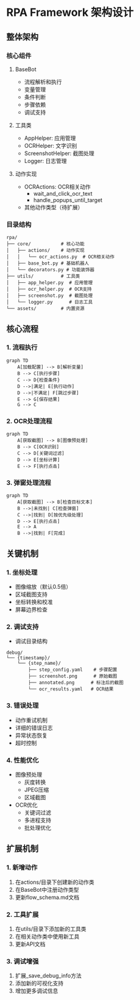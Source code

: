 # RPA Framework 架构设计

## 整体架构

### 核心组件

1. BaseBot
   - 流程解析和执行
   - 变量管理
   - 条件判断
   - 步骤依赖
   - 调试支持

2. 工具类
   - AppHelper: 应用管理
   - OCRHelper: 文字识别
   - ScreenshotHelper: 截图处理
   - Logger: 日志管理

3. 动作实现
   - OCRActions: OCR相关动作
     - wait_and_click_ocr_text
     - handle_popups_until_target
   - 其他动作类型（待扩展）

### 目录结构
```
rpa/
├── core/           # 核心功能
│   ├── actions/    # 动作实现
│   │   └── ocr_actions.py  # OCR相关动作
│   ├── base_bot.py # 基础机器人
│   └── decorators.py # 功能装饰器
├── utils/          # 工具类
│   ├── app_helper.py  # 应用管理
│   ├── ocr_helper.py  # OCR支持
│   ├── screenshot.py  # 截图处理
│   └── logger.py      # 日志工具
└── assets/         # 内置资源
```

## 核心流程

### 1. 流程执行
```mermaid
graph TD
    A[加载配置] --> B[解析变量]
    B --> C[执行步骤]
    C --> D{检查条件}
    D -->|满足| E[执行动作]
    D -->|不满足| F[跳过步骤]
    E --> G[保存结果]
    G --> C
```

### 2. OCR处理流程
```mermaid
graph TD
    A[获取截图] --> B[图像预处理]
    B --> C[OCR识别]
    C --> D[关键词过滤]
    D --> E[坐标计算]
    E --> F[执行点击]
```

### 3. 弹窗处理流程
```mermaid
graph TD
    A[获取截图] --> B[检查目标文本]
    B -->|未找到| C[检查弹窗]
    C -->|找到| D[按优先级处理]
    D --> E[执行点击]
    E --> A
    B -->|找到| F[完成]
```

## 关键机制

### 1. 坐标处理
- 图像缩放（默认0.5倍）
- 区域截图支持
- 坐标转换和校准
- 屏幕边界检查

### 2. 调试支持
- 调试目录结构
```
debug/
└── {timestamp}/
    └── {step_name}/
        ├── step_config.yaml    # 步骤配置
        ├── screenshot.png      # 原始截图
        ├── annotated.png      # 标注后的截图
        └── ocr_results.yaml   # OCR结果
```

### 3. 错误处理
- 动作重试机制
- 详细的错误日志
- 异常状态恢复
- 超时控制

### 4. 性能优化
- 图像预处理
  - 灰度转换
  - JPEG压缩
  - 区域截图
- OCR优化
  - 关键词过滤
  - 多进程支持
  - 批处理优化

## 扩展机制

### 1. 新增动作
1. 在actions/目录下创建新的动作类
2. 在BaseBot中注册动作类型
3. 更新flow_schema.md文档

### 2. 工具扩展
1. 在utils/目录下添加新的工具类
2. 在相关动作类中使用新工具
3. 更新API文档

### 3. 调试增强
1. 扩展_save_debug_info方法
2. 添加新的可视化支持
3. 增加更多调试信息

